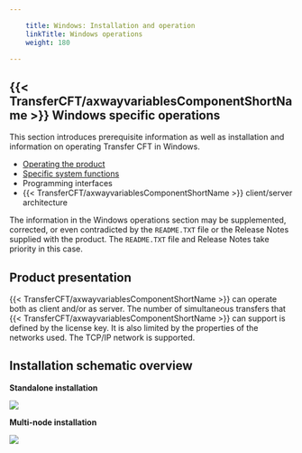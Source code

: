 ```yaml
---

    title: Windows: Installation and operation
    linkTitle: Windows operations
    weight: 180

---
```

<span id="Specifications_and_Prerequisites_for_CFT_Windows"></span>

## {{< TransferCFT/axwayvariablesComponentShortName  >}} Windows specific operations

This section introduces prerequisite information as well as installation and information on operating Transfer CFT in Windows.

- [Operating the product](running_cft_for_the_first_time_windows)
- [Specific system
    functions](specific_system_functions)
- Programming
    interfaces
- {{< TransferCFT/axwayvariablesComponentShortName >}}
    client/server architecture

The information in the Windows operations section
may be supplemented, corrected, or even contradicted by the
<span class="code">`README.TXT`</span> file or the Release Notes supplied with the product. The <span class="code">`README.TXT`</span> file and Release Notes take priority in this case.

<span id="Product_presentation"></span>

## Product presentation

{{< TransferCFT/axwayvariablesComponentShortName  >}} can operate both as client and/or as server. The
number of simultaneous transfers that {{< TransferCFT/axwayvariablesComponentShortName  >}} can support
is defined by the license key. It is also limited by the properties of
the networks used. The TCP/IP network is supported.

## Installation schematic overview

****Standalone installation****

![](/Images/TransferCFT/install01_(2).png)

****Multi-node installation****

****![](/Images/TransferCFT/install_multi.png)****
